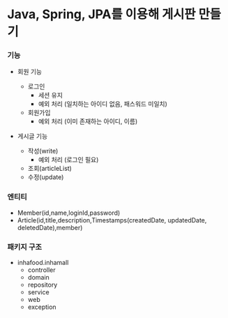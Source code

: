 # Java, Spring, JPA를 이용해 게시판 만들기

### 기능

- 회원 기능
  - 로그인
    - 세션 유지
    - 예외 처리 (일치하는 아이디 없음, 패스워드 미일치)
  - 회원가입
    - 예외 처리 (이미 존재하는 아이디, 이름)


- 게시글 기능
  - 작성(write)
    - 예외 처리 (로그인 필요)
  - 조회(articleList)
  - 수정(update)

### 엔티티

- Member(id,name,loginId,password)
- Article(id,title,description,Timestamps(createdDate, updatedDate, deletedDate),member)

### 패키지 구조

- inhafood.inhamall
  - controller
  - domain
  - repository
  - service
  - web
  - exception
